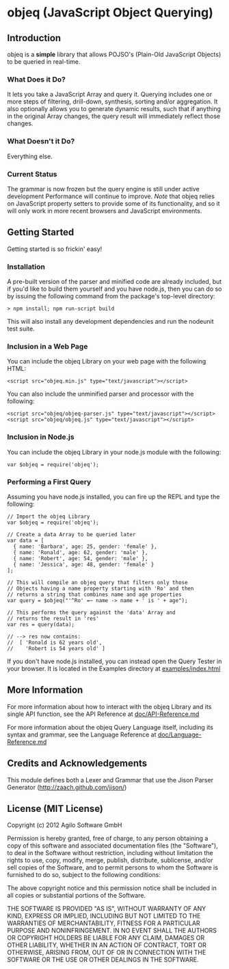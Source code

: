 # objeq (JavaScript Object Querying)

## Introduction
objeq is a **simple** library that allows POJSO's (Plain-Old JavaScript Objects) to be queried in real-time.

### What Does it Do?
It lets you take a JavaScript Array and query it.  Querying includes one or more steps of filtering, drill-down, synthesis, sorting and/or aggregation.  It also optionally allows you to generate dynamic results, such that if anything in the original Array changes, the query result will immediately reflect those changes.

### What Doesn't it Do?
Everything else.

### Current Status
The grammar is now frozen but the query engine is still under active development  Performance will continue to improve.  *Note* that objeq relies on JavaScript property setters to provide some of its functionality, and so it will only work in more recent browsers and JavaScript environments.

## Getting Started
Getting started is so frickin' easy!

### Installation
A pre-built version of the parser and minified code are already included, but if you'd like to build them yourself and you have node.js, then you can do so by issuing the following command from the package's top-level directory:

    > npm install; npm run-script build

This will also install any development dependencies and run the nodeunit test suite.

### Inclusion in a Web Page
You can include the objeq Library on your web page with the following HTML:

    <script src="objeq.min.js" type="text/javascript"></script>

You can also include the unminified parser and processor with the following:

    <script src="objeq/objeq-parser.js" type="text/javascript"></script>
    <script src="objeq/objeq.js" type="text/javascript"></script>

### Inclusion in Node.js
You can include the objeq Library in your node.js module with the following:

    var $objeq = require('objeq');

### Performing a First Query
Assuming you have node.js installed, you can fire up the REPL and type the following:

    // Import the objeq Library
    var $objeq = require('objeq');

    // Create a data Array to be queried later
    var data = [
      { name: 'Barbara', age: 25, gender: 'female' },
      { name: 'Ronald', age: 62, gender: 'male' },
      { name: 'Robert', age: 54, gender: 'male' },
      { name: 'Jessica', age: 48, gender: 'female' }
    ];

    // This will compile an objeq query that filters only those
    // Objects having a name property starting with 'Ro' and then
    // returns a string that combines name and age properties
    var query = $objeq("'^Ro' =~ name -> name + ' is ' + age");

    // This performs the query against the 'data' Array and
    // returns the result in 'res'
    var res = query(data);

    // --> res now contains:
    //  [ 'Ronald is 62 years old',
    //    'Robert is 54 years old' ]

If you don't have node.js installed, you can instead open the Query Tester in your browser.  It is located in the Examples directory at [examples/index.html][tester]

## More Information
For more information about how to interact with the objeq Library and its single API function, see the API Reference at [doc/API-Reference.md][api]

For more information about the objeq Query Language itself, including its syntax and grammar, see the Language Reference at [doc/Language-Reference.md][language]

## Credits and Acknowledgements
This module defines both a Lexer and Grammar that use the Jison Parser Generator (http://zaach.github.com/jison/)

## License (MIT License)
Copyright (c) 2012 Agilo Software GmbH

Permission is hereby granted, free of charge, to any person
obtaining a copy of this software and associated documentation
files (the "Software"), to deal in the Software without
restriction, including without limitation the rights to use,
copy, modify, merge, publish, distribute, sublicense, and/or
sell copies of the Software, and to permit persons to whom the
Software is furnished to do so, subject to the following
conditions:

The above copyright notice and this permission notice shall be
included in all copies or substantial portions of the Software.

THE SOFTWARE IS PROVIDED "AS IS", WITHOUT WARRANTY OF ANY KIND,
EXPRESS OR IMPLIED, INCLUDING BUT NOT LIMITED TO THE WARRANTIES
OF MERCHANTABILITY, FITNESS FOR A PARTICULAR PURPOSE AND
NONINFRINGEMENT. IN NO EVENT SHALL THE AUTHORS OR COPYRIGHT
HOLDERS BE LIABLE FOR ANY CLAIM, DAMAGES OR OTHER LIABILITY,
WHETHER IN AN ACTION OF CONTRACT, TORT OR OTHERWISE, ARISING
FROM, OUT OF OR IN CONNECTION WITH THE SOFTWARE OR THE USE OR
OTHER DEALINGS IN THE SOFTWARE.

[tester]: http://www.kode4food.it/js/objeq/index.html
[api]: https://github.com/agilosoftware/objeq/wiki/API-Reference
[language]: https://github.com/agilosoftware/objeq/wiki/Language-Reference
